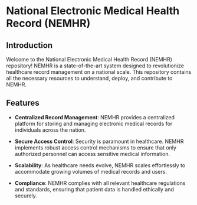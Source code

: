 # National Electronic Medical Health Record (NEMHR)

## Introduction

Welcome to the National Electronic Medical Health Record (NEMHR) repository! NEMHR is a state-of-the-art system designed to revolutionize healthcare record management on a national scale. This repository contains all the necessary resources to understand, deploy, and contribute to NEMHR.

## Features

- **Centralized Record Management**: NEMHR provides a centralized platform for storing and managing electronic medical records for individuals across the nation.

- **Secure Access Control**: Security is paramount in healthcare. NEMHR implements robust access control mechanisms to ensure that only authorized personnel can access sensitive medical information.

- **Scalability**: As healthcare needs evolve, NEMHR scales effortlessly to accommodate growing volumes of medical records and users.

- **Compliance**: NEMHR complies with all relevant healthcare regulations and standards, ensuring that patient data is handled ethically and securely.

